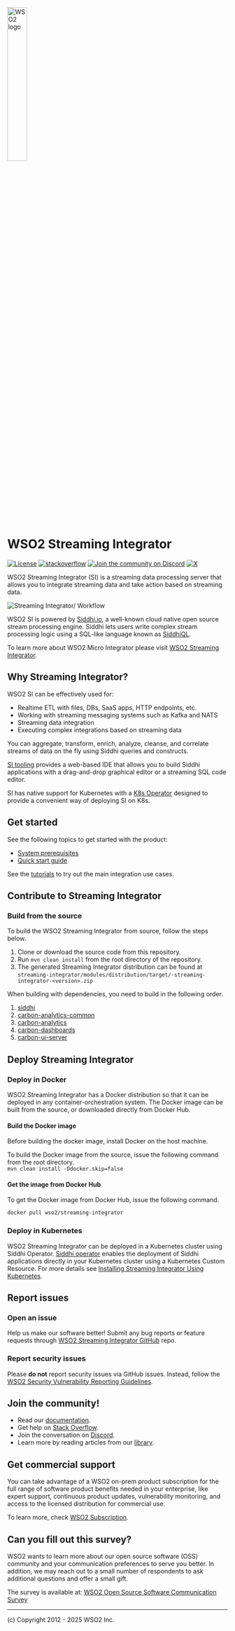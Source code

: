 <img src="https://wso2.cachefly.net/wso2/sites/all/image_resources/wso2-branding-logos/wso2-logo-orange.png" alt="WSO2 logo" width=30% height=30% />

# WSO2 Streaming Integrator

[![License](https://img.shields.io/badge/License-Apache%202.0-blue.svg)](https://opensource.org/licenses/Apache-2.0)
[![stackoverflow](https://img.shields.io/badge/Get%20Support%20on%20Stack%20Overflow-Streaming%20Integrator-orange)](https://stackoverflow.com/questions/tagged/wso2-streaming-integrator)
[![Join the community on Discord](https://img.shields.io/badge/Join%20us%20on%20Discord-wso2-orange)](https://discord.com/invite/wso2)
[![X](https://img.shields.io/twitter/follow/wso2.svg?style=social&label=Follow%20Us)](https://twitter.com/intent/follow?screen_name=wso2)

WSO2 Streaming Integrator (SI) is a streaming data processing server that allows you to integrate streaming data and take action based on streaming data.

![Streaming Integrator/ Workflow](docs/images/streaming-integrator.png)

WSO2 SI is powered by [Siddhi.io](https://siddhi.io/), a well-known cloud native open source stream processing engine. Siddhi lets users write complex stream processing logic using a SQL-like language known as [SiddhiQL](https://siddhi.io/en/v5.0/docs/).

To learn more about WSO2 Micro Integrator please visit [WSO2 Streaming Integrator](https://wso2.com/integrator/streaming-integrator/).

## Why Streaming Integrator? 

WSO2 SI can be effectively used for:
- Realtime ETL with files, DBs, SaaS apps, HTTP endpoints, etc.
- Working with streaming messaging systems such as Kafka and NATS
- Streaming data integration
- Executing complex integrations based on streaming data

 You can aggregate, transform, enrich, analyze, cleanse, and correlate streams of data on the fly using Siddhi queries and constructs.

[SI tooling](https://github.com/wso2/streaming-integrator-tooling) provides a web-based IDE that allows you to build Siddhi applications with a drag-and-drop graphical editor or a streaming SQL code editor.

SI has native support for Kubernetes with a [K8s Operator](https://siddhi.io/en/v5.1/docs/siddhi-as-a-kubernetes-microservice/) designed to provide a convenient way of deploying SI on K8s. 

## Get started

See the following topics to get started with the product:
- [System prerequisites](https://si.docs.wso2.com/setup/installing-si-in-vm/#system-requirements)
- [Quick start guide](https://si.docs.wso2.com/quick-start-guide/quick-start-guide/)

See the [tutorials](https://si.docs.wso2.com/examples/tutorials-overview/) to try out the main integration use cases.

## Contribute to Streaming Integrator

### Build from the source

To build the WSO2 Streaming Integrator from source, follow the steps below.

  1. Clone or download the source code from this repository.
  2. Run `mvn clean install` from the root directory of the repository.
  3. The generated Streaming Integrator distribution can be found at `streaming-integrator/modules/distribution/target/-streaming-integrator-<version>.zip`

When building with dependencies, you need to build in the following order.
  1. [siddhi](https://github.com/siddhi-io/siddhi)
  2. [carbon-analytics-common](https://github.com/wso2/carbon-analytics-common)
  3. [carbon-analytics](https://github.com/wso2/carbon-analytics)
  4. [carbon-dashboards](https://github.com/wso2/carbon-dashboards)
  5. [carbon-ui-server](https://github.com/wso2/carbon-ui-server)

## Deploy Streaming Integrator

### Deploy in Docker

WSO2 Streaming Integrator has a Docker distribution so that it can be deployed in any container-orchestration system.
The Docker image can be built from the source, or downloaded directly from Docker Hub.

#### Build the Docker image

Before building the docker image, install Docker on the host machine.

To build the Docker image from the source, issue the following command from the root directory.<br/>
`mvn clean install -Ddocker.skip=false`

#### Get the image from Docker Hub

To get the Docker image from Docker Hub, issue the following command.


```bash
docker pull wso2/streaming-integrator
```

### Deploy in Kubernetes

WSO2 Streaming Integrator can be deployed in a Kubernetes cluster using Siddhi Operator. [Siddhi operator](https://github.com/siddhi-io/siddhi-operator) enables the deployment of Siddhi applications directly in your Kubernetes cluster using a Kubernetes Custom Resource.
For more details see [Installing Streaming Integrator Using Kubernetes](https://si.docs.wso2.com/setup/installing-si-using-kubernetes/).

## Report issues

### Open an issue

Help us make our software better! Submit any bug reports or feature requests through [WSO2 Streaming Integrator GitHub](https://github.com/wso2/product-streaming-integrator) repo.

### Report security issues

Please **do not** report security issues via GitHub issues. Instead, follow the [WSO2 Security Vulnerability Reporting Guidelines](https://security.docs.wso2.com/en/latest/security-reporting/vulnerability-reporting-guidelines/).

## Join the community!

- Read our [documentation](https://si.docs.wso2.com/en/latest/).
- Get help on [Stack Overflow](https://stackoverflow.com/questions/tagged/wso2-streaming-integrator).
- Join the conversation on [Discord](https://discord.gg/wso2).
- Learn more by reading articles from our [library](https://wso2.com/library).

## Get commercial support

You can take advantage of a WSO2 on-prem product subscription for the full range of software product benefits needed in your enterprise, like expert support, continuous product updates, vulnerability monitoring, and access to the licensed distribution for commercial use.

To learn more, check [WSO2 Subscription](https://wso2.com/subscription/).

## Can you fill out this survey?

WSO2 wants to learn more about our open source software (OSS) community and your communication preferences to serve you better.
In addition, we may reach out to a small number of respondents to ask additional questions and offer a small gift.

The survey is available at: [WSO2 Open Source Software Communication Survey
](https://forms.gle/h5q4M3K7vyXba3bK6)

--------------------------------------------------------------------------------
(c) Copyright 2012 - 2025 WSO2 Inc.
